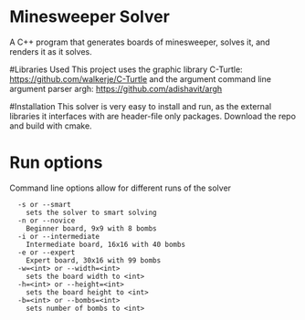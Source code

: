 # Minesweeper Solver
A C++ program that generates boards of minesweeper, solves it, and renders it as it solves.

#Libraries Used
This project uses the graphic library C-Turtle: https://github.com/walkerje/C-Turtle
and the argument command line argument parser argh: https://github.com/adishavit/argh

#Installation
This solver is very easy to install and run, as the external libraries it interfaces with are header-file only packages. Download the repo and build with cmake.

# Run options
Command line options allow for different runs of the solver
```
  -s or --smart
    sets the solver to smart solving
  -n or --novice
    Beginner board, 9x9 with 8 bombs
  -i or --intermediate
    Intermediate board, 16x16 with 40 bombs
  -e or --expert
    Expert board, 30x16 with 99 bombs
  -w=<int> or --width=<int>
    sets the board width to <int>
  -h=<int> or --height=<int>
    sets the board height to <int>
  -b=<int> or --bombs=<int>
    sets number of bombs to <int>
```
